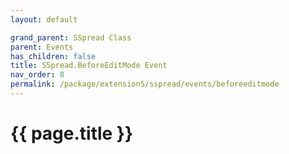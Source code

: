 ```yaml
---
layout: default

grand_parent: SSpread Class
parent: Events
has_children: false
title: SSpread.BeforeEditMode Event
nav_order: 8
permalink: /package/extension5/sspread/events/beforeeditmode
---
```

# {{ page.title }}
